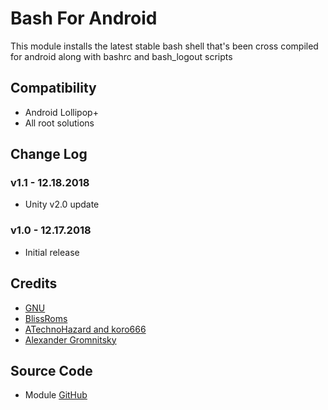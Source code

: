 # Bash For Android
This module installs the latest stable bash shell that's been cross compiled for android along with bashrc and bash_logout scripts

## Compatibility
* Android Lollipop+
* All root solutions

## Change Log
### v1.1 - 12.18.2018
* Unity v2.0 update

### v1.0 - 12.17.2018
* Initial release

## Credits
* [GNU](https://www.gnu.org/software/bash/)
* [BlissRoms](https://github.com/BlissRoms/platform_external_bash/)
* [ATechnoHazard and koro666](https://github.com/ATechnoHazard/bash_patches)
* [Alexander Gromnitsky](https://github.com/gromnitsky/bash-on-android)

## Source Code
* Module [GitHub](https://github.com/Zackptg5/Bash-For-Android)
